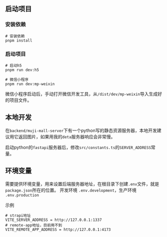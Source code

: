## 启动项目

### 安装依赖

```shell
# 安装依赖
pnpm install
```

### 启动项目

```shell
# 启动h5
pnpm run dev:h5

# 微信小程序
pnpm run dev:mp-weixin
```

微信小程序启动后，手动打开微信开发工具，从`/dist/dev/mp-weixin`导入生成好的项目文件。


## 本地开发

在`backend/muji-mall-server`下有一个python写的静态资源服务器，本地开发建议用它返回图片，如果用我的`deta`服务器响应会非常慢。

启动python的`fastapi`服务器后，修改`src/constants.ts`的`SERVER_ADDRESS`常量。

## 环境变量

需要提供环境变量，用来设置后端服务器地址，在根目录下创建`.env`文件，就是`package.json`所在的位置。
开发环境 `.env.development`，生产环境 `.env.production`

示例
```text
# strapi地址
VITE_SERVER_ADDRESS = http://127.0.0.1:1337
# remote-app地址，目前用不到
VITE_REMOTE_APP_ADDRESS = http://127.0.0.1:4173
```

